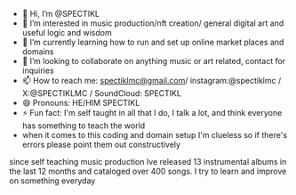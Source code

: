 - 👋 Hi, I’m @SPECTIKL
- 👀 I’m interested in music production/nft creation/ general digital art and useful logic and wisdom
- 🌱 I’m currently learning how to run and set up online market places and domains
- 💞️ I’m looking to collaborate on anything music or art related, contact for inquiries
- 📫 How to reach me: spectiklmc@gmail.com/ instagram:@spectiklmc / X:@SPECTIKLMC / SoundCloud: SPECTIKL  
- 😄 Pronouns: HE/HIM SPECTIKL
- ⚡ Fun fact: I'm self taught in all that I do, I talk a lot, and think everyone has something to teach the world
- when it comes to this coding and domain setup I'm clueless so if there's errors please point them out constructively 
<!---
SPECTIKL/SPECTIKL is a ✨ special ✨ repository because its `README.md` (this file) appears on your GitHub profile.
You can click the Preview link to take a look at your changes.
--->
since self teaching music production Ive released 13 instrumental albums in the last 12 months and cataloged over 400 songs.
I try to learn and improve on something everyday
